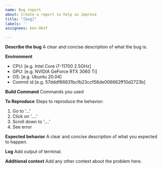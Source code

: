 ```yaml
---
name: Bug report
about: Create a report to help us improve
title: "[bug]"
labels: ''
assignees: ken-963f

---
```


**Describe the bug**
A clear and concise description of what the bug is.

**Environment**
- CPU: [e.g. Intel Core i7-11700 2.5GHz]
- GPU: [e.g. NVIDIA GeForce RTX 3060 Ti]
- OS: [e.g. Ubuntu 20.04]
- Commit id [e.g. 57dddf66631bcfb23ccf56de006662ff10d2723b]

**Build Command**
Commands you used

**To Reproduce**
Steps to reproduce the behavior:
1. Go to '...'
2. Click on '....'
3. Scroll down to '....'
4. See error

**Expected behavior**
A clear and concise description of what you expected to happen.

**Log**
Add output of terminal.

**Additional context**
Add any other context about the problem here.

